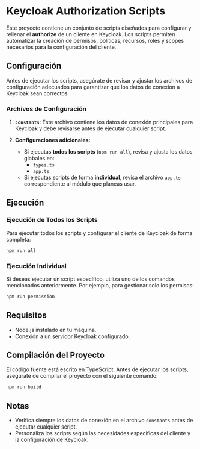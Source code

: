 # Keycloak Authorization Scripts

Este proyecto contiene un conjunto de scripts diseñados para configurar y rellenar el **authorize** de un cliente en Keycloak. Los scripts permiten automatizar la creación de permisos, políticas, recursos, roles y scopes necesarios para la configuración del cliente.

## Configuración

Antes de ejecutar los scripts, asegúrate de revisar y ajustar los archivos de configuración adecuados para garantizar que los datos de conexión a Keycloak sean correctos.

### Archivos de Configuración

1. **`constants`**: Este archivo contiene los datos de conexión principales para Keycloak y debe revisarse antes de ejecutar cualquier script.

2. **Configuraciones adicionales:**
   - Si ejecutas **todos los scripts** (`npm run all`), revisa y ajusta los datos globales en:
     - `types.ts`
     - `app.ts`
   - Si ejecutas scripts de forma **individual**, revisa el archivo `app.ts` correspondiente al módulo que planeas usar.

## Ejecución

### Ejecución de Todos los Scripts

Para ejecutar todos los scripts y configurar el cliente de Keycloak de forma completa:

```bash
npm run all
```

### Ejecución Individual

Si deseas ejecutar un script específico, utiliza uno de los comandos mencionados anteriormente. Por ejemplo, para gestionar solo los permisos:

```bash
npm run permission
```

## Requisitos

- Node.js instalado en tu máquina.
- Conexión a un servidor Keycloak configurado.

## Compilación del Proyecto

El código fuente está escrito en TypeScript. Antes de ejecutar los scripts, asegúrate de compilar el proyecto con el siguiente comando:

```bash
npm run build
```

## Notas

- Verifica siempre los datos de conexión en el archivo `constants` antes de ejecutar cualquier script.
- Personaliza los scripts según las necesidades específicas del cliente y la configuración de Keycloak.
